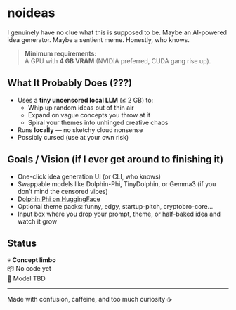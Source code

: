 # noideas

I genuinely have no clue what this is supposed to be. Maybe an AI-powered idea generator. Maybe a sentient meme. Honestly, who knows.

> **Minimum requirements:**  
> A GPU with **4 GB VRAM** (NVIDIA preferred, CUDA gang rise up).

## What It Probably Does (???)

- Uses a **tiny uncensored local LLM** (≤ 2 GB) to:  
  - Whip up random ideas out of thin air  
  - Expand on vague concepts you throw at it  
  - Spiral your themes into unhinged creative chaos  
- Runs **locally** — no sketchy cloud nonsense  
- Possibly cursed (use at your own risk)

## Goals / Vision (if I ever get around to finishing it)

- One-click idea generation UI (or CLI, who knows)  
- Swappable models like Dolphin-Phi, TinyDolphin, or Gemma3 (if you don’t mind the censored vibes)  
- [Dolphin Phi on HuggingFace](https://huggingface.co/TheBloke/dolphin-2_6-phi-2-GGUF)  
- Optional theme packs: funny, edgy, startup-pitch, cryptobro-core...  
- Input box where you drop your prompt, theme, or half-baked idea and watch it grow  

## Status

💀 **Concept limbo**  
📦 No code yet  
🧠 Model TBD  

---

Made with confusion, caffeine, and too much curiosity ☕️  
